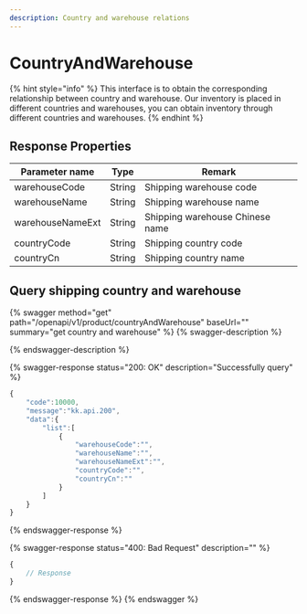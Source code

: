 ```yaml
---
description: Country and warehouse relations
---
```


# CountryAndWarehouse



{% hint style="info" %}
This interface is to obtain the corresponding relationship between country and warehouse. Our inventory is placed in different countries and warehouses, you can obtain inventory through different countries and warehouses.
{% endhint %}

## Response Properties <a href="#response-parameter" id="response-parameter"></a>

| Parameter name   | Type   | Remark                          |
| ---------------- | ------ | ------------------------------- |
| warehouseCode    | String | Shipping warehouse code         |
| warehouseName    | String | Shipping warehouse name         |
| warehouseNameExt | String | Shipping warehouse Chinese name |
| countryCode      | String | Shipping country code           |
| countryCn        | String | Shipping country name           |

## Query shipping country and warehouse

{% swagger method="get" path="/openapi/v1/product/countryAndWarehouse" baseUrl="" summary="get country and warehouse" %}
{% swagger-description %}

{% endswagger-description %}

{% swagger-response status="200: OK" description="Successfully query" %}
```javascript
{
    "code":10000,
    "message":"kk.api.200",
    "data":{
        "list":[
            {
                "warehouseCode":"",
                "warehouseName":"",
                "warehouseNameExt":"",
                "countryCode":"",
                "countryCn":""
            }
        ]
    }
}
```
{% endswagger-response %}

{% swagger-response status="400: Bad Request" description="" %}
```javascript
{
    // Response
}
```
{% endswagger-response %}
{% endswagger %}
